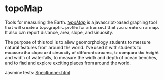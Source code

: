 topoMap
=============

Tools for measuring the Earth. [*topoMap*](http://mroberge.github.io/topomap/) is a javascript-based graphing tool that will create a topographic profile for a transect that you create on a map. It also can report distance, area, slope, and sinuosity.

The purpose of this tool is to allow geomorphology students to measure natural features from around the world. I've used it with students to measure the slope and sinuosity of different streams, to compare the height and width of waterfalls, to measure the width and depth of ocean trenches, and to find and explore exciting places from around the world.

Jasmine tests: [SpecRunner.html](SpecRunner.html)